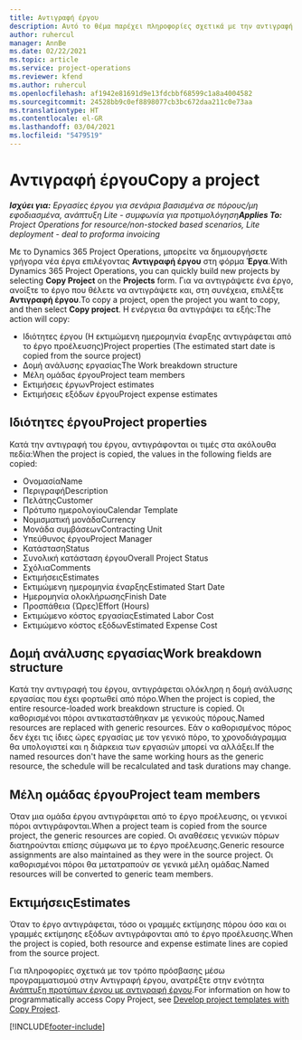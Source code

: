```yaml
---
title: Αντιγραφή έργου
description: Αυτό το θέμα παρέχει πληροφορίες σχετικά με την αντιγραφή έρων στο Dynamics 365 Project Operations.
author: ruhercul
manager: AnnBe
ms.date: 02/22/2021
ms.topic: article
ms.service: project-operations
ms.reviewer: kfend
ms.author: ruhercul
ms.openlocfilehash: af1942e81691d9e13fdcbbf68599c1a8a4004582
ms.sourcegitcommit: 24528bb9c0ef8898077cb3bc672daa211c0e73aa
ms.translationtype: HT
ms.contentlocale: el-GR
ms.lasthandoff: 03/04/2021
ms.locfileid: "5479519"
---
```

# <a name="copy-a-project"></a><span data-ttu-id="36061-103">Αντιγραφή έργου</span><span class="sxs-lookup"><span data-stu-id="36061-103">Copy a project</span></span>

<span data-ttu-id="36061-104">_**Ισχύει για:** Εργασίες έργου για σενάρια βασισμένα σε πόρους/μη εφοδιασμένα, ανάπτυξη Lite - συμφωνία για προτιμολόγηση_</span><span class="sxs-lookup"><span data-stu-id="36061-104">_**Applies To:** Project Operations for resource/non-stocked based scenarios, Lite deployment - deal to proforma invoicing_</span></span>

<span data-ttu-id="36061-105">Με το Dynamics 365 Project Operations, μπορείτε να δημιουργήσετε γρήγορα νέα έργα επιλέγοντας **Αντιγραφή έργου** στη φόρμα **Έργα**.</span><span class="sxs-lookup"><span data-stu-id="36061-105">With Dynamics 365 Project Operations, you can quickly build new projects by selecting **Copy Project** on the **Projects** form.</span></span> <span data-ttu-id="36061-106">Για να αντιγράψετε ένα έργο, ανοίξτε το έργο που θέλετε να αντιγράψετε και, στη συνέχεια, επιλέξτε **Αντιγραφή έργου**.</span><span class="sxs-lookup"><span data-stu-id="36061-106">To copy a project, open the project you want to copy, and then select **Copy project**.</span></span> <span data-ttu-id="36061-107">Η ενέργεια θα αντιγράψει τα εξής:</span><span class="sxs-lookup"><span data-stu-id="36061-107">The action will copy:</span></span>

- <span data-ttu-id="36061-108">Ιδιότητες έργου (Η εκτιμώμενη ημερομηνία έναρξης αντιγράφεται από το έργο προέλευσης)</span><span class="sxs-lookup"><span data-stu-id="36061-108">Project properties (The estimated start date is copied from the source project)</span></span>
- <span data-ttu-id="36061-109">Δομή ανάλυσης εργασίας</span><span class="sxs-lookup"><span data-stu-id="36061-109">The Work breakdown structure</span></span>
- <span data-ttu-id="36061-110">Μέλη ομάδας έργου</span><span class="sxs-lookup"><span data-stu-id="36061-110">Project team members</span></span>
- <span data-ttu-id="36061-111">Εκτιμήσεις έργων</span><span class="sxs-lookup"><span data-stu-id="36061-111">Project estimates</span></span>
- <span data-ttu-id="36061-112">Εκτιμήσεις εξόδων έργου</span><span class="sxs-lookup"><span data-stu-id="36061-112">Project expense estimates</span></span>

## <a name="project-properties"></a><span data-ttu-id="36061-113">Ιδιότητες έργου</span><span class="sxs-lookup"><span data-stu-id="36061-113">Project properties</span></span>

<span data-ttu-id="36061-114">Κατά την αντιγραφή του έργου, αντιγράφονται οι τιμές στα ακόλουθα πεδία:</span><span class="sxs-lookup"><span data-stu-id="36061-114">When the project is copied, the values in the following fields are copied:</span></span>

- <span data-ttu-id="36061-115">Ονομασία</span><span class="sxs-lookup"><span data-stu-id="36061-115">Name</span></span>
- <span data-ttu-id="36061-116">Περιγραφή</span><span class="sxs-lookup"><span data-stu-id="36061-116">Description</span></span>
- <span data-ttu-id="36061-117">Πελάτης</span><span class="sxs-lookup"><span data-stu-id="36061-117">Customer</span></span>
- <span data-ttu-id="36061-118">Πρότυπο ημερολογίου</span><span class="sxs-lookup"><span data-stu-id="36061-118">Calendar Template</span></span>
- <span data-ttu-id="36061-119">Νομισματική μονάδα</span><span class="sxs-lookup"><span data-stu-id="36061-119">Currency</span></span>
- <span data-ttu-id="36061-120">Μονάδα συμβάσεων</span><span class="sxs-lookup"><span data-stu-id="36061-120">Contracting Unit</span></span>
- <span data-ttu-id="36061-121">Υπεύθυνος έργου</span><span class="sxs-lookup"><span data-stu-id="36061-121">Project Manager</span></span>
- <span data-ttu-id="36061-122">Κατάσταση</span><span class="sxs-lookup"><span data-stu-id="36061-122">Status</span></span>
- <span data-ttu-id="36061-123">Συνολική κατάσταση έργου</span><span class="sxs-lookup"><span data-stu-id="36061-123">Overall Project Status</span></span>
- <span data-ttu-id="36061-124">Σχόλια</span><span class="sxs-lookup"><span data-stu-id="36061-124">Comments</span></span>
- <span data-ttu-id="36061-125">Εκτιμήσεις</span><span class="sxs-lookup"><span data-stu-id="36061-125">Estimates</span></span>
- <span data-ttu-id="36061-126">Εκτιμώμενη ημερομηνία έναρξης</span><span class="sxs-lookup"><span data-stu-id="36061-126">Estimated Start Date</span></span>
- <span data-ttu-id="36061-127">Ημερομηνία ολοκλήρωσης</span><span class="sxs-lookup"><span data-stu-id="36061-127">Finish Date</span></span>
- <span data-ttu-id="36061-128">Προσπάθεια (Ώρες)</span><span class="sxs-lookup"><span data-stu-id="36061-128">Effort (Hours)</span></span>
- <span data-ttu-id="36061-129">Εκτιμώμενο κόστος εργασίας</span><span class="sxs-lookup"><span data-stu-id="36061-129">Estimated Labor Cost</span></span>
- <span data-ttu-id="36061-130">Εκτιμώμενο κόστος εξόδων</span><span class="sxs-lookup"><span data-stu-id="36061-130">Estimated Expense Cost</span></span>

## <a name="work-breakdown-structure"></a><span data-ttu-id="36061-131">Δομή ανάλυσης εργασίας</span><span class="sxs-lookup"><span data-stu-id="36061-131">Work breakdown structure</span></span>

<span data-ttu-id="36061-132">Κατά την αντιγραφή του έργου, αντιγράφεται ολόκληρη η δομή ανάλυσης εργασίας που έχει φορτωθεί από πόρο.</span><span class="sxs-lookup"><span data-stu-id="36061-132">When the project is copied, the entire resource-loaded work breakdown structure is copied.</span></span> <span data-ttu-id="36061-133">Οι καθορισμένοι πόροι αντικαταστάθηκαν με γενικούς πόρους.</span><span class="sxs-lookup"><span data-stu-id="36061-133">Named resources are replaced with generic resources.</span></span> <span data-ttu-id="36061-134">Εάν ο καθορισμένος πόρος δεν έχει τις ίδιες ώρες εργασίας με τον γενικό πόρο, το χρονοδιάγραμμα θα υπολογιστεί και η διάρκεια των εργασιών μπορεί να αλλάξει.</span><span class="sxs-lookup"><span data-stu-id="36061-134">If the named resources don't have the same working hours as the generic resource, the schedule will be recalculated and task durations may change.</span></span>

## <a name="project-team-members"></a><span data-ttu-id="36061-135">Μέλη ομάδας έργου</span><span class="sxs-lookup"><span data-stu-id="36061-135">Project team members</span></span>

<span data-ttu-id="36061-136">Όταν μια ομάδα έργου αντιγράφεται από το έργο προέλευσης, οι γενικοί πόροι αντιγράφονται.</span><span class="sxs-lookup"><span data-stu-id="36061-136">When a project team is copied from the source project, the generic resources are copied.</span></span> <span data-ttu-id="36061-137">Οι αναθέσεις γενικών πόρων διατηρούνται επίσης σύμφωνα με το έργο προέλευσης.</span><span class="sxs-lookup"><span data-stu-id="36061-137">Generic resource assignments are also maintained as they were in the source project.</span></span> <span data-ttu-id="36061-138">Οι καθορισμένοι πόροι θα μετατραπούν σε γενικά μέλη ομάδας.</span><span class="sxs-lookup"><span data-stu-id="36061-138">Named resources will be converted to generic team members.</span></span>

## <a name="estimates"></a><span data-ttu-id="36061-139">Εκτιμήσεις</span><span class="sxs-lookup"><span data-stu-id="36061-139">Estimates</span></span>

<span data-ttu-id="36061-140">Όταν το έργο αντιγράφεται, τόσο οι γραμμές εκτίμησης πόρου όσο και οι γραμμές εκτίμησης εξόδων αντιγράφονται από το έργο προέλευσης.</span><span class="sxs-lookup"><span data-stu-id="36061-140">When the project is copied, both resource and expense estimate lines are copied from the source project.</span></span> 

<span data-ttu-id="36061-141">Για πληροφορίες σχετικά με τον τρόπο πρόσβασης μέσω προγραμματισμού στην Αντιγραφή έργου, ανατρέξτε στην ενότητα [Ανάπτυξη προτύπων έργου με αντιγραφή έργου](dev-copy-project.md).</span><span class="sxs-lookup"><span data-stu-id="36061-141">For information on how to programmatically access Copy Project, see [Develop project templates with Copy Project](dev-copy-project.md).</span></span>


[!INCLUDE[footer-include](../includes/footer-banner.md)]
